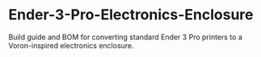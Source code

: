 # Ender-3-Pro-Electronics-Enclosure
Build guide and BOM for converting standard Ender 3 Pro printers to a Voron-inspired electronics enclosure.
